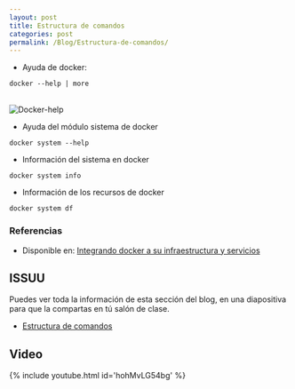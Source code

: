 ```yaml
---
layout: post
title: Estructura de comandos
categories: post
permalink: /Blog/Estructura-de-comandos/
---
```

* Ayuda de docker:

```
docker --help | more
```

<br>
<img class="img-center" src="{{ site.baseurl }}/images/estructura-de-comandos/docker-help.png" title="Docker-help" name="Docker-help"/>
<br>

* Ayuda del módulo sistema de docker

```
docker system --help
```

* Información del sistema en docker

```
docker system info
```

* Información de los recursos de docker

```
docker system df
```


### Referencias

* Disponible en: [Integrando docker a su infraestructura y servicios](https://mmorejon.io/curso/integrando-docker-a-su-infaestructura-y-servicios)

## ISSUU

Puedes ver toda la información de esta sección del blog, en una diapositiva para que la compartas en tú salón de clase.

* [Estructura de comandos](https://issuu.com/johanse/docs/seccion-3-estructura-de-comandos.pptx)

## Video

{% include youtube.html id='hohMvLG54bg' %}
